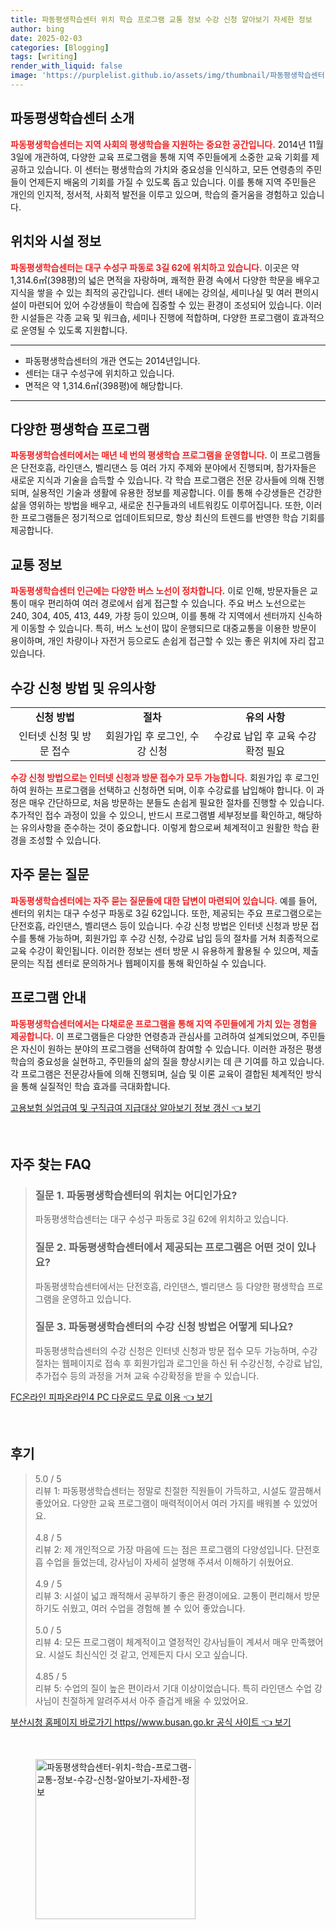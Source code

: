 ```yaml
---
title: 파동평생학습센터 위치 학습 프로그램 교통 정보 수강 신청 알아보기 자세한 정보
author: bing
date: 2025-02-03
categories: [Blogging]
tags: [writing]
render_with_liquid: false
image: 'https://purplelist.github.io/assets/img/thumbnail/파동평생학습센터-위치-학습-프로그램-교통-정보-수강-신청-알아보기-자세한-정보.webp'
---
```



<h2 id='파동평생학습센터소개'>파동평생학습센터 소개</h2>

<p><b><span style="color: #ee2323;">파동평생학습센터는 지역 사회의 평생학습을 지원하는 중요한 공간입니다.</span></b> 2014년 11월 3일에 개관하여, 다양한 교육 프로그램을 통해 지역 주민들에게 소중한 교육 기회를 제공하고 있습니다. 이 센터는 평생학습의 가치와 중요성을 인식하고, 모든 연령층의 주민들이 언제든지 배움의 기회를 가질 수 있도록 돕고 있습니다. 이를 통해 지역 주민들은 개인의 인지적, 정서적, 사회적 발전을 이루고 있으며, 학습의 즐거움을 경험하고 있습니다.</p>

<h2 id='위치와시설정보'>위치와 시설 정보</h2>

<p><b><span style="color: #ee2323;">파동평생학습센터는 대구 수성구 파동로 3길 62에 위치하고 있습니다.</span></b> 이곳은 약 1,314.6㎡(398평)의 넓은 면적을 자랑하며, 쾌적한 환경 속에서 다양한 학문을 배우고 지식을 쌓을 수 있는 최적의 공간입니다. 센터 내에는 강의실, 세미나실 및 여러 편의시설이 마련되어 있어 수강생들이 학습에 집중할 수 있는 환경이 조성되어 있습니다. 이러한 시설들은 각종 교육 및 워크숍, 세미나 진행에 적합하며, 다양한 프로그램이 효과적으로 운영될 수 있도록 지원합니다.</p>

<hr />

<ul>
    <li>파동평생학습센터의 개관 연도는 2014년입니다.</li>
    <li>센터는 대구 수성구에 위치하고 있습니다.</li>
    <li>면적은 약 1,314.6㎡(398평)에 해당합니다.</li>
</ul>

<hr />

<h2 id='다양한평생학습프로그램'>다양한 평생학습 프로그램</h2>

<p><b><span style="color: #ee2323;">파동평생학습센터에서는 매년 네 번의 평생학습 프로그램을 운영합니다.</span></b> 이 프로그램들은 단전호흡, 라인댄스, 벨리댄스 등 여러 가지 주제와 분야에서 진행되며, 참가자들은 새로운 지식과 기술을 습득할 수 있습니다. 각 학습 프로그램은 전문 강사들에 의해 진행되며, 실용적인 기술과 생활에 유용한 정보를 제공합니다. 이를 통해 수강생들은 건강한 삶을 영위하는 방법을 배우고, 새로운 친구들과의 네트워킹도 이루어집니다. 또한, 이러한 프로그램들은 정기적으로 업데이트되므로, 항상 최신의 트렌드를 반영한 학습 기회를 제공합니다.</p>

<h2 id='교통정보'>교통 정보</h2>

<p><b><span style="color: #ee2323;">파동평생학습센터 인근에는 다양한 버스 노선이 정차합니다.</span></b> 이로 인해, 방문자들은 교통이 매우 편리하여 여러 경로에서 쉽게 접근할 수 있습니다. 주요 버스 노선으로는 240, 304, 405, 413, 449, 가창 등이 있으며, 이를 통해 각 지역에서 센터까지 신속하게 이동할 수 있습니다. 특히, 버스 노선이 많이 운행되므로 대중교통을 이용한 방문이 용이하며, 개인 차량이나 자전거 등으로도 손쉽게 접근할 수 있는 좋은 위치에 자리 잡고 있습니다.</p>

<h2 id='수강신청방법및유의사항'>수강 신청 방법 및 유의사항</h2>

<table>
    <tr>
        <td style="text-align: center; height: 17px;"><b>신청 방법</b></td>
        <td style="text-align: center; height: 17px;"><b>절차</b></td>
        <td style="text-align: center; height: 17px;"><b>유의 사항</b></td>
    </tr>
    <tr>
        <td style="text-align: center; height: 17px;">인터넷 신청 및 방문 접수</td>
        <td style="text-align: center; height: 17px;">회원가입 후 로그인, 수강 신청</td>
        <td style="text-align: center; height: 17px;">수강료 납입 후 교육 수강 확정 필요</td>
    </tr>
</table>

<p><b><span style="color: #ee2323;">수강 신청 방법으로는 인터넷 신청과 방문 접수가 모두 가능합니다.</span></b> 회원가입 후 로그인하여 원하는 프로그램을 선택하고 신청하면 되며, 이후 수강료를 납입해야 합니다. 이 과정은 매우 간단하므로, 처음 방문하는 분들도 손쉽게 필요한 절차를 진행할 수 있습니다. 추가적인 접수 과정이 있을 수 있으니, 반드시 프로그램별 세부정보를 확인하고, 해당하는 유의사항을 준수하는 것이 중요합니다. 이렇게 함으로써 체계적이고 원활한 학습 환경을 조성할 수 있습니다.</p>

<h2 id='자주묻는질문'>자주 묻는 질문</h2>

<p><b><span style="color: #ee2323;">파동평생학습센터에는 자주 묻는 질문들에 대한 답변이 마련되어 있습니다.</span></b> 예를 들어, 센터의 위치는 대구 수성구 파동로 3길 62입니다. 또한, 제공되는 주요 프로그램으로는 단전호흡, 라인댄스, 벨리댄스 등이 있습니다. 수강 신청 방법은 인터넷 신청과 방문 접수를 통해 가능하며, 회원가입 후 수강 신청, 수강료 납입 등의 절차를 거쳐 최종적으로 교육 수강이 확인됩니다. 이러한 정보는 센터 방문 시 유용하게 활용될 수 있으며, 제출문의는 직접 센터로 문의하거나 웹페이지를 통해 확인하실 수 있습니다.</p>

<h2 id='프로그램안내'>프로그램 안내</h2>

<p><b><span style="color: #ee2323;">파동평생학습센터에서는 다채로운 프로그램을 통해 지역 주민들에게 가치 있는 경험을 제공합니다.</span></b> 이 프로그램들은 다양한 연령층과 관심사를 고려하여 설계되었으며, 주민들은 자신이 원하는 분야의 프로그램을 선택하여 참여할 수 있습니다. 이러한 과정은 평생학습의 중요성을 실현하고, 주민들의 삶의 질을 향상시키는 데 큰 기여를 하고 있습니다. 각 프로그램은 전문강사들에 의해 진행되며, 실습 및 이론 교육이 결합된 체계적인 방식을 통해 실질적인 학습 효과를 극대화합니다.</p>


<p><a class="click-button" title="고용보험 실업급여 및 구직급여 지급대상 알아보기 정보 갱신" href="https://purplelist.github.io/posts/%EA%B3%A0%EC%9A%A9%EB%B3%B4%ED%97%98-%EC%8B%A4%EC%97%85%EA%B8%89%EC%97%AC-%EB%B0%8F-%EA%B5%AC%EC%A7%81%EA%B8%89%EC%97%AC-%EC%A7%80%EA%B8%89%EB%8C%80%EC%83%81-%EC%95%8C%EC%95%84%EB%B3%B4%EA%B8%B0-%EC%A0%95%EB%B3%B4-%EA%B0%B1%EC%8B%A0/" rel="dofollow">고용보험 실업급여 및 구직급여 지급대상 알아보기 정보 갱신 👈 보기</a></p><br>
<h2 id='자주_찾는_FAQ'>자주 찾는 FAQ</h2>
<div itemscope="" itemtype="https://schema.org/FAQPage"> 
<blockquote> 
<div itemscope="" itemprop="mainEntity" itemtype="https://schema.org/Question"> 
<h3 itemprop="name">질문 1. 파동평생학습센터의 위치는 어디인가요?</h3> 
<div itemscope="" itemprop="acceptedAnswer" itemtype="https://schema.org/Answer"> 
<span itemprop="text"> 
<p>파동평생학습센터는 대구 수성구 파동로 3길 62에 위치하고 있습니다.</p> 
</span> </div> 

<p></div> </p>

<div itemscope="" itemprop="mainEntity" itemtype="https://schema.org/Question"> 
<h3 itemprop="name">질문 2. 파동평생학습센터에서 제공되는 프로그램은 어떤 것이 있나요?</h3> 
<div itemscope="" itemprop="acceptedAnswer" itemtype="https://schema.org/Answer"> 
<span itemprop="text"> 
<p>파동평생학습센터에서는 단전호흡, 라인댄스, 벨리댄스 등 다양한 평생학습 프로그램을 운영하고 있습니다.</p> 
</span> </div> 

<p></div> </p>

<div itemscope="" itemprop="mainEntity" itemtype="https://schema.org/Question"> 
<h3 itemprop="name">질문 3. 파동평생학습센터의 수강 신청 방법은 어떻게 되나요?</h3> 
<div itemscope="" itemprop="acceptedAnswer" itemtype="https://schema.org/Answer"> 
<span itemprop="text"> 
<p>파동평생학습센터의 수강 신청은 인터넷 신청과 방문 접수 모두 가능하며, 수강절차는 웹페이지로 접속 후 회원가입과 로그인을 하신 뒤 수강신청, 수강료 납입, 추가접수 등의 과정을 거쳐 교육 수강확정을 받을 수 있습니다.</p> 
</span> </div> 

<p></div> 
</blockquote> 
</div></p>
<p><a class="click-button" title="FC온라인 피파온라인4 PC 다운로드 무료 이용" href="https://purplelist.github.io/posts/FC%EC%98%A8%EB%9D%BC%EC%9D%B8-%ED%94%BC%ED%8C%8C%EC%98%A8%EB%9D%BC%EC%9D%B84-PC-%EB%8B%A4%EC%9A%B4%EB%A1%9C%EB%93%9C-%EB%AC%B4%EB%A3%8C-%EC%9D%B4%EC%9A%A9/" rel="dofollow">FC온라인 피파온라인4 PC 다운로드 무료 이용 👈 보기</a></p><br>
<h2 id='후기'>후기</h2>
<div itemscope itemtype="https://schema.org/Product">
  <blockquote>
  <div itemprop="review" itemscope itemtype="https://schema.org/Review">
      <div itemprop="reviewRating" itemscope itemtype="https://schema.org/Rating"> <span itemprop="ratingValue">5.0</span> / <span itemprop="bestRating">5</span> </div>
      <span itemprop="reviewBody">리뷰 1: 파동평생학습센터는 정말로 친절한 직원들이 가득하고, 시설도 깔끔해서 좋았어요. 다양한 교육 프로그램이 매력적이어서 여러 가지를 배워볼 수 있었어요.</span>
  </div>
  <br>
  <div itemprop="review" itemscope itemtype="https://schema.org/Review">
      <div itemprop="reviewRating" itemscope itemtype="https://schema.org/Rating"> <span itemprop="ratingValue">4.8</span> / <span itemprop="bestRating">5</span> </div>
      <span itemprop="reviewBody">리뷰 2: 제 개인적으로 가장 마음에 드는 점은 프로그램의 다양성입니다. 단전호흡 수업을 들었는데, 강사님이 자세히 설명해 주셔서 이해하기 쉬웠어요.</span>
  </div>
  <br>
  <div itemprop="review" itemscope itemtype="https://schema.org/Review">
      <div itemprop="reviewRating" itemscope itemtype="https://schema.org/Rating"> <span itemprop="ratingValue">4.9</span> / <span itemprop="bestRating">5</span> </div>
      <span itemprop="reviewBody">리뷰 3: 시설이 넓고 쾌적해서 공부하기 좋은 환경이에요. 교통이 편리해서 방문하기도 쉬웠고, 여러 수업을 경험해 볼 수 있어 좋았습니다.</span>
  </div>
  <br>
  <div itemprop="review" itemscope itemtype="https://schema.org/Review">
      <div itemprop="reviewRating" itemscope itemtype="https://schema.org/Rating"> <span itemprop="ratingValue">5.0</span> / <span itemprop="bestRating">5</span> </div>
      <span itemprop="reviewBody">리뷰 4: 모든 프로그램이 체계적이고 열정적인 강사님들이 계셔서 매우 만족했어요. 시설도 최신식인 것 같고, 언제든지 다시 오고 싶습니다.</span>
  </div>
  <br>
  <div itemprop="review" itemscope itemtype="https://schema.org/Review">
      <div itemprop="reviewRating" itemscope itemtype="https://schema.org/Rating"> <span itemprop="ratingValue">4.85</span> / <span itemprop="bestRating">5</span> </div>
      <span itemprop="reviewBody">리뷰 5: 수업의 질이 높은 편이라서 기대 이상이었습니다. 특히 라인댄스 수업 강사님이 친절하게 알려주셔서 아주 즐겁게 배울 수 있었어요.</span>
  </div>
  </blockquote>
</div>
<p><a class="click-button" title="부산시청 홈페이지 바로가기 https//www.busan.go.kr 공식 사이트" href="https://purplelist.github.io/posts/%EB%B6%80%EC%82%B0%EC%8B%9C%EC%B2%AD-%ED%99%88%ED%8E%98%EC%9D%B4%EC%A7%80-%EB%B0%94%EB%A1%9C%EA%B0%80%EA%B8%B0-httpswww.busan.go.kr-%EA%B3%B5%EC%8B%9D-%EC%82%AC%EC%9D%B4%ED%8A%B8/" rel="dofollow">부산시청 홈페이지 바로가기 https//www.busan.go.kr 공식 사이트 👈 보기</a></p><br>
<figure class="image"><img src="https://purplelist.github.io/assets/img/thumbnail/파동평생학습센터-위치-학습-프로그램-교통-정보-수강-신청-알아보기-자세한-정보.webp" alt="파동평생학습센터-위치-학습-프로그램-교통-정보-수강-신청-알아보기-자세한-정보" width="256" height="256"></figure>